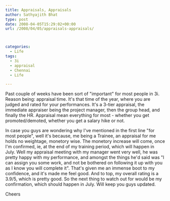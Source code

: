 ```yaml
---
title: Appraisals, Appraisals
author: Sathyajith Bhat
type: post
date: 2008-04-05T15:29:02+00:00
url: /2008/04/05/appraisals-appraisals/



categories:
  - Life
tags:
  - 3i
  - appraisal
  - Chennai
  - Life

---
```

Past couple of weeks have been sort of "important" for most people in 3i. Reason being: appraisal time. It's that time of the year, where you are judged and rated for your performances. It's a 3-tier appraisal, the immediate appraiser being the project manager, then the group head, and finally the HR. Appraisal mean everything for most - whether you get promoted/demoted, whether you get a salary hike or not. 

In case you guys are wondering why I've mentioned in the first line "for most people", well it's because, me being a Trainee, an appraisal for me holds no weightage, monetory wise. The monetory increase will come, once I'm confirmed, ie, at the end of my training period, which will happen in July. Well my appraisal meeting with my manager went very well, he was pretty happy with my performance, and amongst the things he'd said was "I can assign you some work, and not be bothered on following it up with you as I know you will complete it". That's given me an immense boot to my confidence, and it's made me feel good. And to top, my overall rating is a 3.9/5, which is pretty good. So the next thing to watch out for would be my confirmation, which should happen in July. Will keep you guys updated.

Cheers
